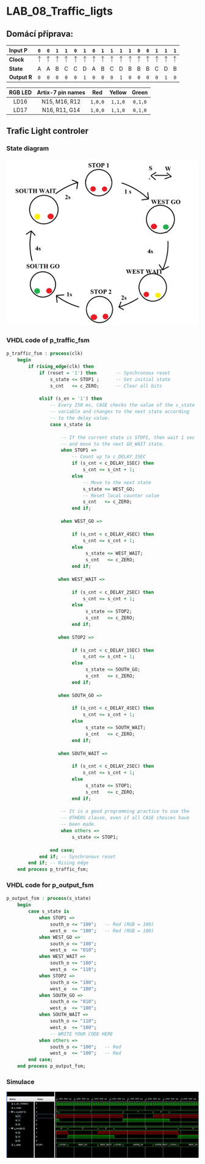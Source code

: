 # LAB_08_Traffic_ligts

## Domácí příprava:

| **Input P** | `0` | `0` | `1` | `1` | `0` | `1` | `0` | `1` | `1` | `1` | `1` | `0` | `0` | `1` | `1` | `1` |
| :-- | :-: | :-: | :-: | :-: | :-: | :-: | :-: | :-: | :-: | :-: | :-: | :-: | :-: | :-: | :-: | :-: |
| **Clock** | ![rising](https://raw.githubusercontent.com/SimonCieslar/Digital-electronics-1/main/Labs/08-traffic_lights/Images/eq_uparrow.png) | ![rising](https://raw.githubusercontent.com/SimonCieslar/Digital-electronics-1/main/Labs/08-traffic_lights/Images/eq_uparrow.png) | ![rising](https://raw.githubusercontent.com/SimonCieslar/Digital-electronics-1/main/Labs/08-traffic_lights/Images/eq_uparrow.png) | ![rising](https://raw.githubusercontent.com/SimonCieslar/Digital-electronics-1/main/Labs/08-traffic_lights/Images/eq_uparrow.png) | ![rising](https://raw.githubusercontent.com/SimonCieslar/Digital-electronics-1/main/Labs/08-traffic_lights/Images/eq_uparrow.png) | ![rising](https://raw.githubusercontent.com/SimonCieslar/Digital-electronics-1/main/Labs/08-traffic_lights/Images/eq_uparrow.png) | ![rising](https://raw.githubusercontent.com/SimonCieslar/Digital-electronics-1/main/Labs/08-traffic_lights/Images/eq_uparrow.png) | ![rising](https://raw.githubusercontent.com/SimonCieslar/Digital-electronics-1/main/Labs/08-traffic_lights/Images/eq_uparrow.png) | ![rising](https://raw.githubusercontent.com/SimonCieslar/Digital-electronics-1/main/Labs/08-traffic_lights/Images/eq_uparrow.png) | ![rising](https://raw.githubusercontent.com/SimonCieslar/Digital-electronics-1/main/Labs/08-traffic_lights/Images/eq_uparrow.png) | ![rising](https://raw.githubusercontent.com/SimonCieslar/Digital-electronics-1/main/Labs/08-traffic_lights/Images/eq_uparrow.png) | ![rising](https://raw.githubusercontent.com/SimonCieslar/Digital-electronics-1/main/Labs/08-traffic_lights/Images/eq_uparrow.png) | ![rising](https://raw.githubusercontent.com/SimonCieslar/Digital-electronics-1/main/Labs/08-traffic_lights/Images/eq_uparrow.png) | ![rising](https://raw.githubusercontent.com/SimonCieslar/Digital-electronics-1/main/Labs/08-traffic_lights/Images/eq_uparrow.png) | ![rising](https://raw.githubusercontent.com/SimonCieslar/Digital-electronics-1/main/Labs/08-traffic_lights/Images/eq_uparrow.png) | ![rising](https://raw.githubusercontent.com/SimonCieslar/Digital-electronics-1/main/Labs/08-traffic_lights/Images/eq_uparrow.png) |
| **State** | A | A | B | C | C | D | A | B | C | D | B | B | B | C | D | B |
| **Output R** | `0` | `0` | `0` | `0` | `0` | `1` | `0` | `0` | `0` | `1` | `0` | `0` | `0` | `0` | `1` | `0` |



| **RGB LED** | **Artix-7 pin names** | **Red** | **Yellow** | **Green** |
| :-: | :-: | :-: | :-: | :-: |
| LD16 | N15, M16, R12 | `1,0,0` | `1,1,0` | `0,1,0` |
| LD17 | N16, R11, G14 | `1,0,0` | `1,1,0` | `0,1,0` |

## Trafic Light controler

### State diagram

![diagram](https://github.com/JanMostecky/Digital-electronics-1/blob/main/pictures/diagram.jpg)

### VHDL code of p_traffic_fsm

```vhdl
p_traffic_fsm : process(clk)
    begin
        if rising_edge(clk) then
            if (reset = '1') then       -- Synchronous reset
                s_state <= STOP1 ;      -- Set initial state
                s_cnt   <= c_ZERO;      -- Clear all bits

            elsif (s_en = '1') then
                -- Every 250 ms, CASE checks the value of the s_state 
                -- variable and changes to the next state according 
                -- to the delay value.
                case s_state is

                    -- If the current state is STOP1, then wait 1 sec
                    -- and move to the next GO_WAIT state.
                    when STOP1 =>
                        -- Count up to c_DELAY_1SEC
                        if (s_cnt < c_DELAY_1SEC) then
                            s_cnt <= s_cnt + 1;
                        else
                            -- Move to the next state
                            s_state <= WEST_GO;
                            -- Reset local counter value
                            s_cnt   <= c_ZERO;
                        end if;

                    when WEST_GO =>
                    
                        if (s_cnt < c_DELAY_4SEC) then
                            s_cnt <= s_cnt + 1;
                        else
                             s_state <= WEST_WAIT;
                             s_cnt   <= c_ZERO;
                        end if;
                        
                   when WEST_WAIT =>
                    
                        if (s_cnt < c_DELAY_2SEC) then
                            s_cnt <= s_cnt + 1;
                        else
                             s_state <= STOP2;
                             s_cnt   <= c_ZERO;
                        end if;
                        
                   when STOP2 =>
                    
                        if (s_cnt < c_DELAY_1SEC) then
                            s_cnt <= s_cnt + 1;
                        else
                             s_state <= SOUTH_GO;
                             s_cnt   <= c_ZERO;
                        end if;
                        
                   when SOUTH_GO =>
                    
                        if (s_cnt < c_DELAY_4SEC) then
                            s_cnt <= s_cnt + 1;
                        else
                             s_state <= SOUTH_WAIT;
                             s_cnt   <= c_ZERO;
                        end if;
                        
                   when SOUTH_WAIT =>
                    
                        if (s_cnt < c_DELAY_2SEC) then
                            s_cnt <= s_cnt + 1;
                        else
                             s_state <= STOP1;
                             s_cnt   <= c_ZERO;
                        end if;
                       
                    -- It is a good programming practice to use the 
                    -- OTHERS clause, even if all CASE choices have 
                    -- been made. 
                    when others =>
                        s_state <= STOP1;

                end case;
            end if; -- Synchronous reset
        end if; -- Rising edge
    end process p_traffic_fsm;
```

### VHDL code for p_output_fsm

```vhdl
p_output_fsm : process(s_state)
    begin
        case s_state is
            when STOP1 =>
                south_o <= "100";   -- Red (RGB = 100)
                west_o  <= "100";   -- Red (RGB = 100)
            when WEST_GO =>
                south_o <= "100";
                west_o  <= "010";
            when WEST_WAIT =>
                south_o <= "100";
                west_o  <= "110";
            when STOP2 =>
                south_o <= "100";  
                west_o  <= "100";
            when SOUTH_GO =>
                south_o <= "010";  
                west_o  <= "100";
            when SOUTH_WAIT =>
                south_o <= "110";  
                west_o  <= "100";
                -- WRITE YOUR CODE HERE
            when others =>
                south_o <= "100";   -- Red
                west_o  <= "100";   -- Red
        end case;
    end process p_output_fsm;
```
### Simulace

![screenshot](https://github.com/JanMostecky/Digital-electronics-1/blob/main/pictures/LAB_8_simulation.JPG)



